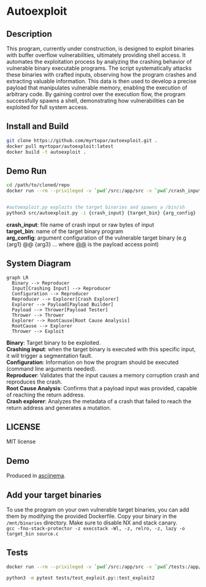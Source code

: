 # Autoexploit

## Description
This program, currently under construction, is designed to exploit binaries with buffer overflow vulnerabilities, ultimately providing shell access. It automates the exploitation process by analyzing the crashing behavior of vulnerable binary executable programs. The script systematically attacks these binaries with crafted inputs, observing how the program crashes and extracting valuable information. This data is then used to develop a precise payload that manipulates vulnerable memory, enabling the execution of arbitrary code. By gaining control over the execution flow, the program successfully spawns a shell, demonstrating how vulnerabilities can be exploited for full system access.

## Install and Build

```sh
git clone https://github.com/myrtopar/autoexploit.git .
docker pull myrtopar/autoexploit:latest
docker build -t autoexploit .
```

## Demo Run

```sh
cd /path/to/cloned/repo
docker run --rm --privileged -v `pwd`/src:/app/src -v `pwd`/crash_inputs:/app/crash_inputs -it myrtopar/autoexploit:latest


#autoexploit.py exploits the target binaries and spawns a /bin/sh
python3 src/autoexploit.py -i {crash_input} {target_bin} {arg_config}
```
**crash_input**: file name of crash input or raw bytes of input <br />
**target_bin**: name of the target binary program <br />
**arg_config**: argument configuration of the vulnerable target binary (e.g {arg1} @@ {arg3} ... where <u>@@</u> is the payload access point) <br />

## System Diagram

```mermaid
graph LR
  Binary --> Reproducer
  Input[Crashing Input] --> Reproducer
  Configuration --> Reproducer
  Reproducer --> Explorer[Crash Explorer]
  Explorer --> Payload[Payload Builder]
  Payload --> Thrower[Payload Tester]
  Thrower --> Thrower
  Explorer --> RootCause[Root Cause Analysis]
  RootCause --> Explorer
  Thrower --> Exploit
```

**Binary**: Target binary to be exploited.<br />
**Crashing input**: when the target binary is executed with this specific input, it will trigger a segmentation fault.<br />
**Configuration**: Information on how the program should be executed (command line arguments needed).<br />
**Reproducer**: Validates that the input causes a memory corruption crash and reproduces the crash.<br />
**Root Cause Analysis**: Confirms that a payload input was provided, capable of reaching the return address.<br />
**Crash explorer**: Analyzes the metadata of a crash that failed to reach the return address and generates a mutation.<br />


## LICENSE

MIT license

## Demo

Produced in [asciinema](https://asciinema.org/).

## Add your target binaries
To use the program on your own vulnerable target binaries, you can add them by modifying the provided Dockerfile. Copy your binary in the `/mnt/binaries` directory.
Make sure to disable NX and stack canary. <br />
`gcc -fno-stack-protector -z execstack -Wl, -z, relro, -z, lazy -o target_bin source.c`


## Tests
```sh
docker run --rm --privileged -v `pwd`/src:/app/src -v `pwd`/tests:/app/tests -v `pwd`/crash_inputs:/app/crash_inputs -e PYTHONPATH=/app/src -it myrtopar/autoexploit:latest

python3 -m pytest tests/test_exploit.py::test_exploit2
```
<!-- for tests: <br />
docker run --rm --privileged -v `pwd`/src:/app/src -v `pwd`/tests:/app/tests -v `pwd`/crash_inputs:/app/crash_inputs -e PYTHONPATH=/app/src -it myrtopar/autoexploit:latest <br />
python3 -m pytest tests/test_exploit.py::test_exploit <br />




